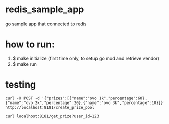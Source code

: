 # redis_sample_app
go sample app that connected to redis

# how to run:
1. $ make initialize  (first time only, to setup go mod and retrieve vendor)
2. $ make run

# testing
```
curl -X POST -d '{"prizes":[{"name":"ovo 1k","percentage":60},{"name":"ovo 2k","percentage":20},{"name":"ovo 3k","percentage":10}]}' http://localhost:8181/create_prize_pool

curl localhost:8181/get_prize?user_id=123
```
